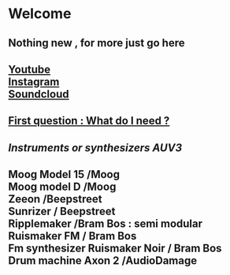 <h1>Welcome</h1>
<h2>Nothing new , for more just go here</h2>
<h2>
<a href="https://www.youtube.com/channel/UCR99hpq-MqEr7_w247T6UMA?app=desktop">Youtube</a><br />
<a href="https://www.instagram.com/shoutn95">Instagram</a><br />
<a href="https://soundcloud.com/shoutn95">Soundcloud</a>
</h2>

<h2><u>First question  : What do I need ?</u></h2>
<h2><i>Instruments or synthesizers AUV3</i></h2>
<h2>
Moog Model 15 /Moog<br />
Moog model D /Moog<br />
Zeeon /Beepstreet<br />
Sunrizer / Beepstreet<br />
Ripplemaker /Bram Bos : semi modular<br /> 
Ruismaker FM / Bram Bos<br /> Fm synthesizer
Ruismaker Noir / Bram Bos <br /> Drum machine
Axon 2 /AudioDamage
</h2>
